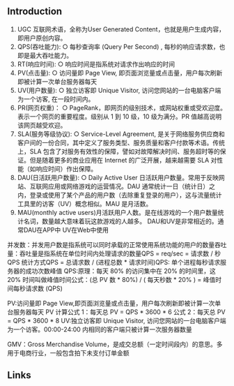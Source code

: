 ## Introduction



1. UGC 互联网术语，全称为User Generated Content，也就是用户生成内容，即用户原创内容。
2. QPS(吞吐能力):
  ○ 每秒查询率 (Query Per Second) , 每秒的响应请求数，也即是最大吞吐能力。
3. RT(响应时间):
  ○ 响应时间是指系统对请求作出响应的时间
4. PV(点击量):
  ○ 访问量即 Page View, 即页面浏览量或点击量，用户每次刷新即被计算一次单台服务器每天
5. UV(用户数量):
  ○ 独立访客即 Unique Visitor, 访问您网站的一台电脑客户端为一个访客, 在一段时间内。
6. PR(网页权重)：
  ○ PageRank，即网页的级别技术，或网站权重或受欢迎度。表示一个网页的重要程度。级别从 1 到 10 级，10 级为满分。PR 值越高说明该网页越受欢迎。
7. SLA(服务等级协议):
  ○ Service-Level Agreement, 是关于网络服务供应商和客户间的一份合同，其中定义了服务类型、服务质量和客户付款等术语。传统上，SLA 包含了对服务有效性的保障，譬如对故障解决时间、服务超时等的保证。但是随着更多的商业应用在 Internet 的广泛开展，越来越需要 SLA 对性能（如响应时间）作出保障。
8. DAU(日活跃用户数量):
  ○ Daily Active User 日活跃用户数量。常用于反映网站、互联网应用或网络游戏的运营情况。DAU 通常统计一日（统计日）之内，登录或使用了某个产品的用户数（去除重复登录的用户），这与流量统计工具里的访客（UV）概念相似。MAU 是月活数。
9. MAU(monthly active users)月活跃用户人数。是在线游戏的一个用户数量统计名词，数量越大意味着玩这款游戏的人越多。
DAU和UV是非常相近的。通常DAU在APP中 UV在Web中使用



并发数：并发用户数是指系统可以同时承载的正常使用系统功能的用户的数量吞吐量：吞吐量是指系统在单位时间内处理请求的数量QPS = req/sec = 请求数 / 秒 QPS 统计方式QPS = 总请求数 / (进程总数 * 请求时间)QPS: 单个进程每秒请求服务器的成功次数峰值 QPS:原理：每天 80% 的访问集中在 20% 的时间里，这 20% 时间叫做峰值时间公式：(总 PV 数 * 80%) / ( 每天秒数 * 20% ) = 峰值时间每秒请求数 (QPS)


PV:访问量即 Page View,即页面浏览量或点击量，用户每次刷新即被计算一次单台服务器每天 PV 计算公式 1：每天总 PV = QPS * 3600 * 6 公式 2：每天总 PV = QPS * 3600 * 8
UV:独立访客即 Unique Visitor, 访问您网站的一台电脑客户端为一个访客。00:00-24:00 内相同的客户端只被计算一次服务器数量

 GMV：Gross Merchandise Volume，是成交总额（一定时间段内）的意思。多用于电商行业，一般包含拍下未支付订单金额
 
 
 
 ## Links
 
 
 






